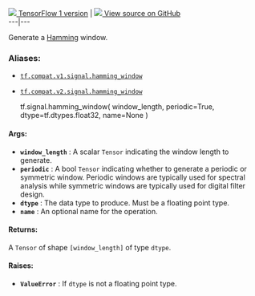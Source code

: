 [ ![](https://tensorflow.google.cn/images/tf_logo_32px.png) TensorFlow 1
version](/versions/r1.15/api_docs/python/tf/signal/hamming_window) |  [
![](https://tensorflow.google.cn/images/GitHub-Mark-32px.png) View source on
GitHub
](https://github.com/tensorflow/tensorflow/blob/r2.0/tensorflow/python/ops/signal/window_ops.py#L58-L81)  
---|---  
  
Generate a
[Hamming](https://en.wikipedia.org/wiki/Window_function#Hann_and_Hamming_windows)
window.

### Aliases:

  * [`tf.compat.v1.signal.hamming_window`](/api_docs/python/tf/signal/hamming_window)
  * [`tf.compat.v2.signal.hamming_window`](/api_docs/python/tf/signal/hamming_window)

    
    
    tf.signal.hamming_window(
        window_length,
        periodic=True,
        dtype=tf.dtypes.float32,
        name=None
    )
    

#### Args:

  * **`window_length`** : A scalar `Tensor` indicating the window length to generate.
  * **`periodic`** : A bool `Tensor` indicating whether to generate a periodic or symmetric window. Periodic windows are typically used for spectral analysis while symmetric windows are typically used for digital filter design.
  * **`dtype`** : The data type to produce. Must be a floating point type.
  * **`name`** : An optional name for the operation.

#### Returns:

A `Tensor` of shape `[window_length]` of type `dtype`.

#### Raises:

  * **`ValueError`** : If `dtype` is not a floating point type.

